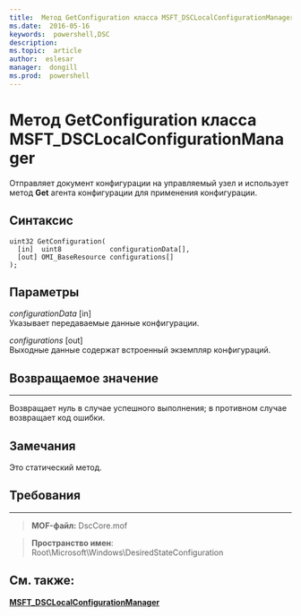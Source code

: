 ```yaml
---
title:  Метод GetConfiguration класса MSFT_DSCLocalConfigurationManager
ms.date:  2016-05-16
keywords:  powershell,DSC
description:  
ms.topic:  article
author:  eslesar
manager:  dongill
ms.prod:  powershell
---
```


# Метод GetConfiguration класса MSFT_DSCLocalConfigurationManager

Отправляет документ конфигурации на управляемый узел и использует метод **Get** агента конфигурации для применения конфигурации.

Синтаксис
------

```mof
uint32 GetConfiguration(
  [in]  uint8            configurationData[],
  [out] OMI_BaseResource configurations[]
);
```

Параметры
----------

*configurationData* \[in\]  
Указывает передаваемые данные конфигурации.

*configurations* \[out\]  
Выходные данные содержат встроенный экземпляр конфигураций.

## Возвращаемое значение
------------

Возвращает нуль в случае успешного выполнения; в противном случае возвращает код ошибки.

## Замечания

Это статический метод.

## Требования
------------
>**MOF-файл:** DscCore.mof

>**Пространство имен**: Root\Microsoft\Windows\DesiredStateConfiguration


## См. также:


[**MSFT_DSCLocalConfigurationManager**](msft-dsclocalconfigurationmanager.md)
 

 





<!--HONumber=May16_HO3-->


